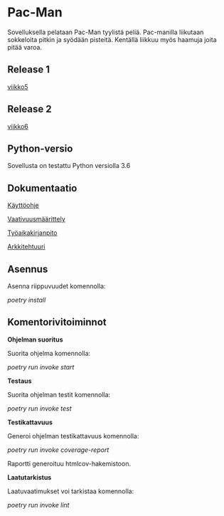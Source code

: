# Pac-Man

Sovelluksella pelataan Pac-Man tyylistä peliä. Pac-manilla liikutaan sokkeloita pitkin ja syödään pisteitä.
Kentällä liikkuu myös haamuja joita pitää varoa. 

## Release 1

[viikko5](https://github.com/anniliisal/ot-harjoitustyo/releases)

## Release 2

[viikko6](https://github.com/anniliisal/ot-harjoitustyo/releases/tag/viikko6)

## Python-versio

Sovellusta on testattu Python versiolla 3.6

## Dokumentaatio

[Käyttöohje](https://github.com/anniliisal/ot-harjoitustyo/blob/master/dokumentaatio/käyttöohje.md)

[Vaativuusmäärittely](https://github.com/anniliisal/ot-harjoitustyo/blob/master/dokumentaatio/vaativuusmäärittely.md)

[Työaikakirjanpito](https://github.com/anniliisal/ot-harjoitustyo/blob/master/dokumentaatio/tuntikirjanpito.md)

[Arkkitehtuuri](https://github.com/anniliisal/ot-harjoitustyo/blob/master/dokumentaatio/arkkitehtuuri.md)

## Asennus

Asenna riippuvuudet komennolla:

*poetry install*

## Komentorivitoiminnot

**Ohjelman suoritus**

Suorita ohjelma komennolla:

*poetry run invoke start*
 
**Testaus**

Suorita ohjelman testit komennolla:

*poetry run invoke test*

**Testikattavuus**

Generoi ohjelman testikattavuus komennolla:

*poetry run invoke coverage-report*

Raportti generoituu htmlcov-hakemistoon.

**Laatutarkistus**

Laatuvaatimukset voi tarkistaa komennolla:

*poetry run invoke lint*















